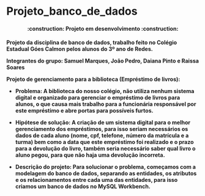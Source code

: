 # Projeto_banco_de_dados
<h4 align=center>:construction: Projeto em desenvolvimento :construction:<h4>

Projeto da disciplina de banco de dados, trabalho feito no Colégio Estadual Góes Calmon pelos alunos do 3º ano de Redes.

Integrantes do grupo: Samuel Marques, João Pedro, Daiana Pinto e Raissa Soares

Projeto de gerenciamento para a biblioteca (Empréstimo de livros): 

- Problema: A biblioteca do nosso colégio, não utiliza nenhum sistema digital e organizado para gerenciar o empréstimo de livros para alunos, o que causa mais trabalho para a funcionária responsável por este empréstimo e abre portas para possíveis furtos.

- Hipótese de solução: A criação de um sistema digital para o melhor gerenciamento dos empréstimos, para isso seriam necessários os dados de cada aluno (nome, cpf, telefone, número da matrícula e a turma) bem como a data que este empréstimo foi realizado e o prazo para a devolução do livro, também seria necessário saber qual livro o aluno pegou, para que não haja uma devolução incorreta.

- Descrição do projeto: Para solucionar o problema, começamos com a modelagem do banco de dados, separando as entidades, os atributos e os relacionamentos entre cada  uma das entidades, para isso criamos um banco de dados no MySQL Workbench.
